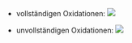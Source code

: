 - vollständigen Oxidationen:
![](Pasted%20image%2020231116162332.png)

- unvollständigen Oxidationen:
![](Pasted%20image%2020231116162358.png)
